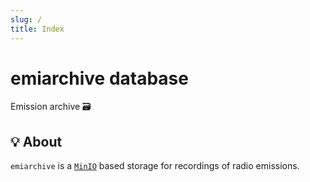 ```yaml
---
slug: /
title: Index
---
```


# emiarchive database

Emission archive 🗃️

## 💡 About

`emiarchive` is a [`MinIO`](https://min.io) based storage
for recordings of radio emissions.
